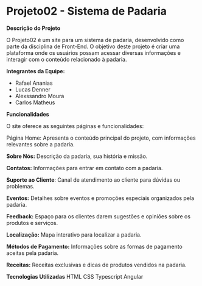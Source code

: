 # Projeto02 - Sistema de Padaria


**Descrição do Projeto**

O Projeto02 é um site para um sistema de padaria, desenvolvido como parte da disciplina de Front-End. O objetivo deste projeto é criar uma plataforma onde os usuários possam acessar diversas informações e interagir com o conteúdo relacionado à padaria.

**Integrantes da Equipe:**

- Rafael Ananias
- Lucas Denner
- Alexssandro Moura
- Carlos Matheus

**Funcionalidades**

O site oferece as seguintes páginas e funcionalidades:

Página Home: Apresenta o conteúdo principal do projeto, com informações relevantes sobre a padaria.

**Sobre Nós:** Descrição da padaria, sua história e missão.

**Contatos:** Informações para entrar em contato com a padaria.

**Suporte ao Cliente**: Canal de atendimento ao cliente para dúvidas ou problemas.

**Eventos:** Detalhes sobre eventos e promoções especiais organizados pela padaria.

**Feedback:** Espaço para os clientes darem sugestões e opiniões sobre os produtos e serviços.

**Localização:** Mapa interativo para localizar a padaria.

**Métodos de Pagamento:** Informações sobre as formas de pagamento aceitas pela padaria.

**Receitas:** Receitas exclusivas e dicas de produtos vendidos na padaria.


**Tecnologias Utilizadas**
HTML
CSS
Typescript
Angular

